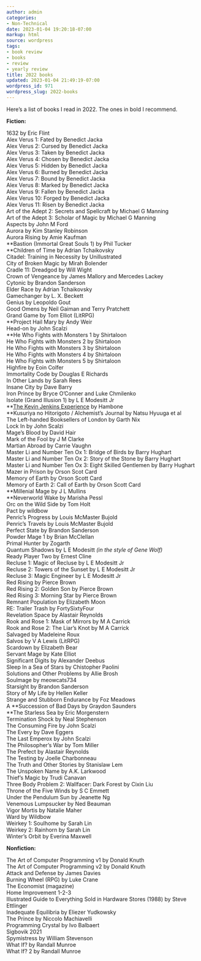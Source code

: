 ```yaml
---
author: admin
categories:
- Non-Technical
date: 2023-01-04 19:20:18-07:00
markup: html
source: wordpress
tags:
- book review
- books
- review
- yearly review
title: 2022 books
updated: 2023-01-04 21:49:19-07:00
wordpress_id: 971
wordpress_slug: 2022-books
---
```

Here’s a list of books I read in 2022. The ones in bold I recommend.

**Fiction:**

1632 by Eric Flint  
Alex Verus 1: Fated by Benedict Jacka  
Alex Verus 2: Cursed by Benedict Jacka  
Alex Verus 3: Taken by Benedict Jacka  
Alex Verus 4: Chosen by Benedict Jacka  
Alex Verus 5: Hidden by Benedict Jacka  
Alex Verus 6: Burned by Benedict Jacka  
Alex Verus 7: Bound by Benedict Jacka  
Alex Verus 8: Marked by Benedict Jacka  
Alex Verus 9: Fallen by Benedict Jacka  
Alex Verus 10: Forged by Benedict Jacka  
Alex Verus 11: Risen by Benedict Jacka  
Art of the Adept 2: Secrets and Spellcraft by Michael G Manning  
Art of the Adept 3: Scholar of Magic by Michael G Manning  
Aspects by John M Ford  
Aurora by Kim Stanley Robinson  
Aurora Rising by Amie Kaufman  
**Bastion (Immortal Great Souls 1) by Phil Tucker  
**Children of Time by Adrian Tchaikovsky  
Citadel: Training in Necessity by Unillustrated  
City of Broken Magic by Mirah Bolender  
Cradle 11: Dreadgod by Will Wight  
Crown of Vengeance by James Mallory and Mercedes Lackey  
Cytonic by Brandon Sanderson  
Elder Race by Adrian Tchaikovsky  
Gamechanger by L. X. Beckett  
Genius by Leopoldo Gout  
Good Omens by Neil Gaiman and Terry Pratchett  
Grand Game by Tom Elliot (LitRPG)  
**Project Hail Mary by Andy Weir  
Head-on by John Scalzi  
**He Who Fights with Monsters 1 by Shirtaloon  
He Who Fights with Monsters 2 by Shirtaloon  
He Who Fights with Monsters 3 by Shirtaloon  
He Who Fights with Monsters 4 by Shirtaloon  
He Who Fights with Monsters 5 by Shirtaloon  
Highfire by Eoin Colfer  
Immortality Code by Douglas E Richards  
In Other Lands by Sarah Rees  
Insane City by Dave Barry  
Iron Prince by Bryce O’Conner and Luke Chmilenko  
Isolate (Grand Illusion 1) by L E Modesitt Jr  
**[The Kevin Jenkins Experience](https://deathworlders.com/books/deathworlders/chapter-00-kevin-jenkins-experience/) by Hambone  
**Kusuriya no Hitorigoto / Alchemist’s Journal by Natsu Hyuuga et al  
The Left-handed Booksellers of London by Garth Nix  
Lock In by John Scalzi  
Mage’s Blood by David Hair  
Mark of the Fool by J M Clarke  
Martian Abroad by Carrie Vaughn  
Master Li and Number Ten Ox 1: Bridge of Birds by Barry Hughart  
Master Li and Number Ten Ox 2: Story of the Stone by Barry Hughart  
Master Li and Number Ten Ox 3: Eight Skilled Gentlemen by Barry Hughart  
Mazer in Prison by Orson Scot Card  
Memory of Earth by Orson Scott Card  
Memory of Earth 2: Call of Earth by Orson Scott Card  
**Millenial Mage by J L Mullins  
**Neverworld Wake by Marisha Pessl  
Orc on the Wild Side by Tom Holt  
Pact by wildbow  
Penric’s Progress by Louis McMaster Bujold  
Penric’s Travels by Louis McMaster Bujold  
Perfect State by Brandon Sanderson  
Powder Mage 1 by Brian McClellan  
Primal Hunter by Zogarth  
Quantum Shadows by L E Modesitt *(in the style of Gene Wolf)*  
Ready Player Two by Ernest Cline  
Recluse 1: Magic of Recluse by L E Modesitt Jr  
Recluse 2: Towers of the Sunset by L E Modesitt Jr  
Recluse 3: Magic Engineer by L E Modesitt Jr  
Red Rising by Pierce Brown  
Red Rising 2: Golden Son by Pierce Brown  
Red Rising 3: Morning Star by Pierce Brown  
Remnant Population by Elizabeth Moon  
RE: Trailer Trash by FortySixtyFour  
Revelation Space by Alastair Reynolds  
Rook and Rose 1: Mask of Mirrors by M A Carrick  
Rook and Rose 2: The Liar’s Knot by M A Carrick  
Salvaged by Madeleine Roux  
Salvos by V A Lewis (LitRPG)  
Scardown by Elizabeth Bear  
Servant Mage by Kate Elliot  
Significant Digits by Alexander Deebus  
Sleep In a Sea of Stars by Chistopher Paolini  
Solutions and Other Problems by Allie Brosh  
Soulmage by meowcats734  
Starsight by Brandon Sanderson  
Story of My Life by Hellen Keller  
Strange and Stubborn Endurance by Foz Meadows  
A **Succession of Bad Days by Graydon Saunders  
**The Starless Sea by Eric Morgenstern  
Termination Shock by Neal Stephenson  
The Consuming Fire by John Scalzi  
The Every by Dave Eggers  
The Last Emperox by John Scalzi  
The Philosopher’s War by Tom Miller  
The Prefect by Alastair Reynolds  
The Testing by Joelle Charbonneau  
The Truth and Other Stories by Stanislaw Lem  
The Unspoken Name by A.K. Larkwood  
Thief’s Magic by Trudi Canavan  
Three Body Problem 2: Wallfacer: Dark Forest by Cixin Liu  
Throne of the Five Winds by S C Emmett  
Under the Pendulum Sun by Jeanette Ng  
Venemous Lumpsucker by Ned Beauman  
Vigor Mortis by Natalie Maher  
Ward by Wildbow  
Weirkey 1: Soulhome by Sarah Lin  
Weirkey 2: Rainhorn by Sarah Lin  
Winter’s Orbit by Everina Maxwell

**Nonfiction:**

The Art of Computer Programming v1 by Donald Knuth  
The Art of Computer Programming v2 by Donald Knuth  
Attack and Defense by James Davies  
Burning Wheel (RPG) by Luke Crane  
The Economist (magazine)  
Home Improvement 1-2-3  
Illustrated Guide to Everything Sold in Hardware Stores (1988) by Steve Ettlinger  
Inadequate Equilibria by Eliezer Yudkowsky  
The Prince by Niccolo Machiavelli  
Programming Crystal by Ivo Balbaert  
Sigbovik 2021  
Spymistress by William Stevenson  
What If? by Randall Munroe  
What If? 2 by Randall Munroe
